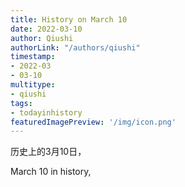 ```yaml
---
title: History on March 10
date: 2022-03-10
author: Qiushi 
authorLink: "/authors/qiushi"
timestamp: 
- 2022-03
- 03-10
multitype: 
- qiushi
tags: 
- todayinhistory
featuredImagePreview: '/img/icon.png'
---
```









历史上的3月10日，

March 10 in history, 

<!--more-->

